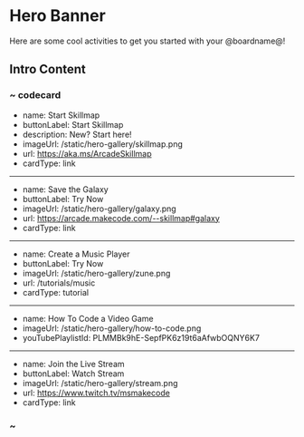 # Hero Banner

Here are some cool activities to get you started with your @boardname@!

## Intro Content

### ~ codecard
* name: Start Skillmap
* buttonLabel: Start Skillmap
* description: New? Start here!
* imageUrl: /static/hero-gallery/skillmap.png
* url: https://aka.ms/ArcadeSkillmap
* cardType: link
---
* name: Save the Galaxy
* buttonLabel: Try Now
* imageUrl: /static/hero-gallery/galaxy.png
* url: https://arcade.makecode.com/--skillmap#galaxy
* cardType: link
---
* name: Create a Music Player
* buttonLabel: Try Now
* imageUrl: /static/hero-gallery/zune.png
* url: /tutorials/music
* cardType: tutorial
---
* name: How To Code a Video Game
* imageUrl: /static/hero-gallery/how-to-code.png
* youTubePlaylistId: PLMMBk9hE-SepfPK6z19t6aAfwbOQNY6K7
---
* name: Join the Live Stream
* buttonLabel: Watch Stream
* imageUrl: /static/hero-gallery/stream.png
* url: https://www.twitch.tv/msmakecode
* cardType: link

### ~
